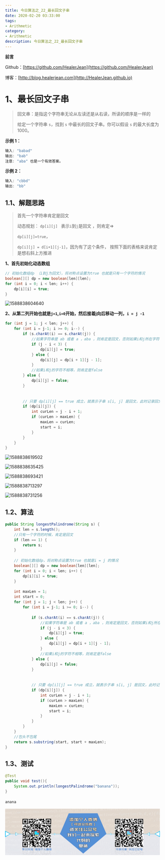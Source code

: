 ```yaml
---
title: 今日算法之_22_最长回文子串
date: 2020-02-20 03:33:00
tags: 
- Arithmetic
category: 
- Arithmetic
description: 今日算法之_22_最长回文子串
---
```


**前言**     

 Github：[https://github.com/HealerJean](https://github.com/HealerJean)         

 博客：[http://blog.healerjean.com](http://HealerJean.github.io)          



# 1、最长回文子串
>  回文串：是指这个字符串无论从左读还是从右读，所读的顺序是一样的           
>  
>给定一个字符串 `s`，找到 `s` 中最长的回文子串。你可以假设 `s` 的最大长度为 1000。   

**示例 1：**

```java
输入: "babad"
输出: "bab"
注意: "aba" 也是一个有效答案。
```

**示例 2：**

```java
输入: "cbbd"
输出: "bb"
```



## 1.1、解题思路 

> 首先一个字符串肯定是回文    
>
> 动态规划： `dp[i][j] ` 表示`i`到`j`是回文 ，则肯定=>     
>
> `dp[i][j]=true`，    
>
> `dp[i][j] = d[i+1][j-1]`，因为有了这个条件， 按照下面的表格来说肯定是想右斜上方推进       



**1、首先初始化动态数组**  

```java
// 初始化数组dp （i到j为回文），将对称点设置为true 也就是只有一个字符的情况
boolean[][] dp = new boolean[len][len];
for (int i = 0; i < len; i++) {
    dp[i][i] = true;
}
```

![1588838604640](D:\study\HealerJean.github.io\blogImages\1588838604640.png)





**2、从第二列开始也就是`j=1`,`i=0`开始，然后接着j向后移动一列，`i = j -1`**    



```java
for (int j = 1; j < len; j++) {
    for (int i = j-1; i >= 0; i--) {
        if (s.charAt(i) == s.charAt(j)) {
            //如果字符串是 ab 或者 a ，aba ，则肯定是回文，否则如果i和j所在字符串相等的话
            if (j - i < 3) {
                dp[i][j] = true;
            } else {
                dp[i][j] = dp[i + 1][j - 1];
            }
            //如果i和j的字符不相等，则肯定是false
        } else {
            dp[i][j] = false;
        }


        // 只要 dp[i][j] == true 成立，就表示子串 s[i, j] 是回文，此时记录回文长度和起始位置
        if (dp[i][j]) {
            int curLen = j - i + 1;
            if (curLen > maxLen) {
                maxLen = curLen;
                start = i;
            }
        }
    }
}
```

![1588838619502](D:\study\HealerJean.github.io\blogImages\1588838619502.png)

![1588838635425](D:\study\HealerJean.github.io\blogImages\1588838635425.png)





![1588838693421](D:\study\HealerJean.github.io\blogImages\1588838693421.png)



![1588838713297](D:\study\HealerJean.github.io\blogImages\1588838713297.png)



![1588838731256](D:\study\HealerJean.github.io\blogImages\1588838731256.png)



## 1.2、算法

```java
public String longestPalindrome(String s) {
    int len = s.length();
    //只有一个字符的时候，肯定是回文
    if (len == 1) {
        return s;
    }

    // 初始化数组dp，将对称点设置为true 也就是i = j 的情况
    boolean[][] dp = new boolean[len][len];
    for (int i = 0; i < len; i++) {
        dp[i][i] = true;
    }

    int maxLen = 1;
    int start = 0;
    for (int j = 1; j < len; j++) {
        for (int i = j-1; i >= 0; i--) {

            if (s.charAt(i) == s.charAt(j)) {
                //如果字符串是 ab 或者 a ，aba ，则肯定是回文，否则如果i和j所在字符串相等的话
                if (j - i < 3) {
                    dp[i][j] = true;
                } else {
                    dp[i][j] = dp[i + 1][j - 1];
                }
                //如果i和j的字符不相等，则肯定是false
            } else {
                dp[i][j] = false;
            }


            // 只要 dp[i][j] == true 成立，就表示子串 s[i, j] 是回文，此时记录回文长度和起始位置
            if (dp[i][j]) {
                int curLen = j - i + 1;
                if (curLen > maxLen) {
                    maxLen = curLen;
                    start = i;
                }
            }
        }
    }
    //包头不包尾
    return s.substring(start, start + maxLen);
}
```




## 1.3、测试 

```java
@Test
public void test(){
    System.out.println(longestPalindrome("banana"));
}

anana
```







![ContactAuthor](https://raw.githubusercontent.com/HealerJean/HealerJean.github.io/master/assets/img/artical_bottom.jpg)



<link rel="stylesheet" href="https://unpkg.com/gitalk/dist/gitalk.css">

<script src="https://unpkg.com/gitalk@latest/dist/gitalk.min.js"></script> 
<div id="gitalk-container"></div>    
 <script type="text/javascript">
    var gitalk = new Gitalk({
		clientID: `1d164cd85549874d0e3a`,
		clientSecret: `527c3d223d1e6608953e835b547061037d140355`,
		repo: `HealerJean.github.io`,
		owner: 'HealerJean',
		admin: ['HealerJean'],
		id: 'GVI81QF3xeugvCSc',
    });
    gitalk.render('gitalk-container');
</script> 

